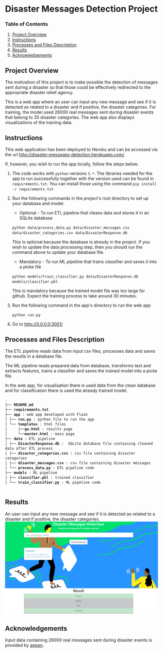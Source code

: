 # Disaster Messages Detection Project

### Table of Contents

1. [Project Overview](#motivation)
2. [Instructions](#instructions)
3. [Processes and Files Description](#files)
4. [Results](#results)
5. [Acknowledgements](#acknowledgements)

## Project Overview <a name="motivation"></a>
The motivation of this project is to make possible the detection of messages sent during a disaster so that those could be effectively redirected
to the appropriate disaster relief agency.

This is a web app where an user can input any new message and see if it is detected as related to a disaster and if positive, the disaster categories.
For training, the model used 26000 real messages sent during disaster events that belong to 35 disaster categories. The web app also displays visualizations of the training data.

## Instructions <a name="instructions"></a>
This web application has been deployed to Heroku and can be accessed via the url http://disaster-messages-detection.herokuapp.com/

If, however, you wish to run the app locally, follow the steps below.

1. The code works with `python` versions `3.*`. The libraries needed for the app to run successfully together with the version used can be found in `requirements.txt`. You can install those using the command
	`pip install -r requirements.txt`

2. Run the following commands in the project's root directory to set up your database and model.

    - Optional - To run ETL pipeline that cleans data and stores it in an SQLite database
        
	`python data/process_data.py data/disaster_messages.csv data/disaster_categories.csv data/DisasterResponse.db`
        
	This is optional because the database is already in the project. If you wish to update the data processing step, then you should run the command above to update your database file.
    - Mandatory - To run ML pipeline that trains classifier and saves it into a picke file
        
	`python models/train_classifier.py data/DisasterResponse.db models/classifier.pkl`
        
	This is mandatory because the trained model file was too large for github. Expect the training process to take around 30 minutes.
        
3. Run the following command in the app's directory to run the web app
    
	`python run.py`

4. Go to http://0.0.0.0:3001/

## Processes and Files Description <a name="files"></a>

The ETL pipeline reads data from input csv files, processes data and saves the results in a database file.

The ML pipeline reads prepared data from database, transforms text and extracts features, trains a classifier and saves the trained model into a picke file.

In the web app, for visualisation there is used data from the clean database and for classification there is used the already trained model.

<pre>
<code>.
├── <b>README.md</b>
├── <b>requirements.txt</b>
├── <b>app</b> : web app developed with Flask
│ ├── <b>run.py</b> : python file to run the app
│ └── <b>templates</b> : html files
│     ├──<b>go.html</b> : results page
│     └──<b>master.html</b> : main page
├── <b>data</b> : ETL pipeline
│ ├── <b>DisasterResponse.db</b> :  SQLite database file containing cleaned data after ETL process
│ ├── <b>disaster_categories.csv</b> : csv file containing disaster categories
│ ├── <b>disaster_messages.csv</b> : csv file containing disaster messages
│ └── <b>process_data.py</b> : ETL pipeline code
├── <b>models</b> : ML pipeline
│ ├── <b>classifier.pkl</b> : trained classifier
│ └── <b>train_classifier.py</b> : ML pipeline code
 </code>
</pre>

## Results <a name="results"></a>
An user can input any new message and see if it is detected as related to a disaster and if positive, the disaster categories.
![result example](https://raw.githubusercontent.com/irina-hulea/disaster-response-pipelines/a42eb97c6c59f2806fd74c2b3e98db6fc4ff0324/result-example.PNG)

## Acknowledgements <a name="acknowledgements"></a>
Input data containing 26000 real messages sent during disaster events is provided by [appen](https://appen.com/).
